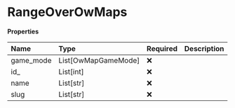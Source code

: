 # RangeOverOwMaps

**Properties**

| Name      | Type                | Required | Description |
| :-------- | :------------------ | :------- | :---------- |
| game_mode | List[OwMapGameMode] | ❌       |             |
| id\_      | List[int]           | ❌       |             |
| name      | List[str]           | ❌       |             |
| slug      | List[str]           | ❌       |             |

<!-- This file was generated by liblab | https://liblab.com/ -->
